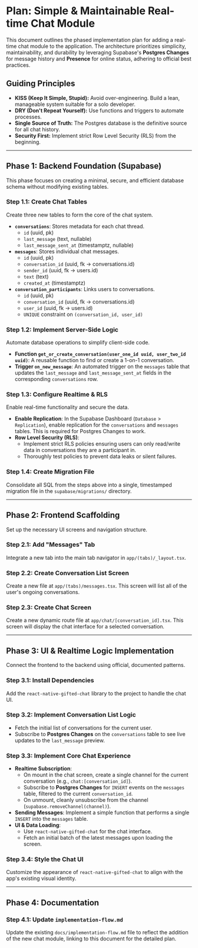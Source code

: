 # Plan: Simple & Maintainable Real-time Chat Module

This document outlines the phased implementation plan for adding a real-time chat module to the application. The architecture prioritizes simplicity, maintainability, and durability by leveraging Supabase's **Postgres Changes** for message history and **Presence** for online status, adhering to official best practices.

## Guiding Principles

- **KISS (Keep It Simple, Stupid):** Avoid over-engineering. Build a lean, manageable system suitable for a solo developer.
- **DRY (Don't Repeat Yourself):** Use functions and triggers to automate processes.
- **Single Source of Truth:** The Postgres database is the definitive source for all chat history.
- **Security First:** Implement strict Row Level Security (RLS) from the beginning.

---

## Phase 1: Backend Foundation (Supabase)

This phase focuses on creating a minimal, secure, and efficient database schema without modifying existing tables.

### Step 1.1: Create Chat Tables

Create three new tables to form the core of the chat system.

-   **`conversations`**: Stores metadata for each chat thread.
    -   `id` (uuid, pk)
    -   `last_message` (text, nullable)
    -   `last_message_sent_at` (timestamptz, nullable)
-   **`messages`**: Stores individual chat messages.
    -   `id` (uuid, pk)
    -   `conversation_id` (uuid, fk -> conversations.id)
    -   `sender_id` (uuid, fk -> users.id)
    -   `text` (text)
    -   `created_at` (timestamptz)
-   **`conversation_participants`**: Links users to conversations.
    -   `id` (uuid, pk)
    -   `conversation_id` (uuid, fk -> conversations.id)
    -   `user_id` (uuid, fk -> users.id)
    -   `UNIQUE` constraint on `(conversation_id, user_id)`

### Step 1.2: Implement Server-Side Logic

Automate database operations to simplify client-side code.

-   **Function `get_or_create_conversation(user_one_id uuid, user_two_id uuid)`**: A reusable function to find or create a 1-on-1 conversation.
-   **Trigger `on_new_message`**: An automated trigger on the `messages` table that updates the `last_message` and `last_message_sent_at` fields in the corresponding `conversations` row.

### Step 1.3: Configure Realtime & RLS

Enable real-time functionality and secure the data.

-   **Enable Replication**: In the Supabase Dashboard (`Database` > `Replication`), enable replication for the `conversations` and `messages` tables. This is required for Postgres Changes to work.
-   **Row Level Security (RLS)**:
    -   Implement strict RLS policies ensuring users can only read/write data in conversations they are a participant in.
    -   Thoroughly test policies to prevent data leaks or silent failures.

### Step 1.4: Create Migration File

Consolidate all SQL from the steps above into a single, timestamped migration file in the `supabase/migrations/` directory.

---

## Phase 2: Frontend Scaffolding

Set up the necessary UI screens and navigation structure.

### Step 2.1: Add "Messages" Tab

Integrate a new tab into the main tab navigator in `app/(tabs)/_layout.tsx`.

### Step 2.2: Create Conversation List Screen

Create a new file at `app/(tabs)/messages.tsx`. This screen will list all of the user's ongoing conversations.

### Step 2.3: Create Chat Screen

Create a new dynamic route file at `app/chat/[conversation_id].tsx`. This screen will display the chat interface for a selected conversation.

---

## Phase 3: UI & Realtime Logic Implementation

Connect the frontend to the backend using official, documented patterns.

### Step 3.1: Install Dependencies

Add the `react-native-gifted-chat` library to the project to handle the chat UI.

### Step 3.2: Implement Conversation List Logic

-   Fetch the initial list of conversations for the current user.
-   Subscribe to **Postgres Changes** on the `conversations` table to see live updates to the `last_message` preview.

### Step 3.3: Implement Core Chat Experience

-   **Realtime Subscription**:
    -   On mount in the chat screen, create a single channel for the current conversation (e.g., `chat:[conversation_id]`).
    -   Subscribe to **Postgres Changes** for `INSERT` events on the `messages` table, filtered to the current `conversation_id`.
    -   On unmount, cleanly unsubscribe from the channel (`supabase.removeChannel(channel)`).
-   **Sending Messages**: Implement a simple function that performs a single `INSERT` into the `messages` table.
-   **UI & Data Loading**:
    -   Use `react-native-gifted-chat` for the chat interface.
    -   Fetch an initial batch of the latest messages upon loading the screen.

### Step 3.4: Style the Chat UI

Customize the appearance of `react-native-gifted-chat` to align with the app's existing visual identity.

---

## Phase 4: Documentation

### Step 4.1: Update `implementation-flow.md`

Update the existing `docs/implementation-flow.md` file to reflect the addition of the new chat module, linking to this document for the detailed plan. 